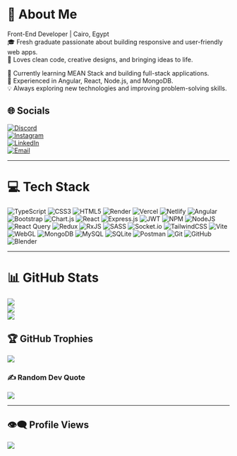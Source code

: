 # 💫 About Me
Front-End Developer | Cairo, Egypt  
🎓 Fresh graduate passionate about building responsive and user-friendly web apps.  
🌸 Loves clean code, creative designs, and bringing ideas to life.  

🔭 Currently learning MEAN Stack and building full-stack applications.  
🚀 Experienced in Angular, React, Node.js, and MongoDB.  
💡 Always exploring new technologies and improving problem-solving skills.

## 🌐 Socials  
[![Discord](https://img.shields.io/badge/Discord-%237289DA.svg?logo=discord&logoColor=white)](https://discord.gg/roaa_ayman)  
[![Instagram](https://img.shields.io/badge/Instagram-%23E4405F.svg?logo=Instagram&logoColor=white)](https://www.instagram.com/roaaayman_10/)  
[![LinkedIn](https://img.shields.io/badge/LinkedIn-%230077B5.svg?logo=linkedin&logoColor=white)](https://www.linkedin.com/in/roaa-ayman-a9195022a/)  
[![Email](https://img.shields.io/badge/Email-D14836?logo=gmail&logoColor=white)](mailto:roaaaymanelkholy@gmail.com)

---

# 💻 Tech Stack  
<p>
  <img src="https://img.shields.io/badge/typescript-%23007ACC.svg?style=plastic&logo=typescript&logoColor=white" alt="TypeScript" />
  <img src="https://img.shields.io/badge/css3-%231572B6.svg?style=plastic&logo=css3&logoColor=white" alt="CSS3" />
  <img src="https://img.shields.io/badge/html5-%23E34F26.svg?style=plastic&logo=html5&logoColor=white" alt="HTML5" />
  <img src="https://img.shields.io/badge/render-%46E3B7.svg?style=plastic&logo=render&logoColor=white" alt="Render" />
  <img src="https://img.shields.io/badge/vercel-%23000000.svg?style=plastic&logo=vercel&logoColor=white" alt="Vercel" />
  <img src="https://img.shields.io/badge/netlify-%23000000.svg?style=plastic&logo=netlify&logoColor=#00C7B7" alt="Netlify" />
  <img src="https://img.shields.io/badge/angular-%23DD0031.svg?style=plastic&logo=angular&logoColor=white" alt="Angular" />
  <img src="https://img.shields.io/badge/bootstrap-%238511FA.svg?style=plastic&logo=bootstrap&logoColor=white" alt="Bootstrap" />
  <img src="https://img.shields.io/badge/chart.js-F5788D.svg?style=plastic&logo=chart.js&logoColor=white" alt="Chart.js" />
  <img src="https://img.shields.io/badge/react-%2320232a.svg?style=plastic&logo=react&logoColor=%2361DAFB" alt="React" />
  <img src="https://img.shields.io/badge/express.js-%23404d59.svg?style=plastic&logo=express&logoColor=%2361DAFB" alt="Express.js" />
  <img src="https://img.shields.io/badge/JWT-black?style=plastic&logo=JSON%20web%20tokens" alt="JWT" />
  <img src="https://img.shields.io/badge/NPM-%23CB3837.svg?style=plastic&logo=npm&logoColor=white" alt="NPM" />
  <img src="https://img.shields.io/badge/node.js-6DA55F?style=plastic&logo=node.js&logoColor=white" alt="NodeJS" />
  <img src="https://img.shields.io/badge/-React%20Query-FF4154?style=plastic&logo=react%20query&logoColor=white" alt="React Query" />
  <img src="https://img.shields.io/badge/redux-%23593d88.svg?style=plastic&logo=redux&logoColor=white" alt="Redux" />
  <img src="https://img.shields.io/badge/rxjs-%23B7178C.svg?style=plastic&logo=reactivex&logoColor=white" alt="RxJS" />
  <img src="https://img.shields.io/badge/SASS-hotpink.svg?style=plastic&logo=SASS&logoColor=white" alt="SASS" />
  <img src="https://img.shields.io/badge/Socket.io-black?style=plastic&logo=socket.io&badgeColor=010101" alt="Socket.io" />
  <img src="https://img.shields.io/badge/tailwindcss-%2338B2AC.svg?style=plastic&logo=tailwind-css&logoColor=white" alt="TailwindCSS" />
  <img src="https://img.shields.io/badge/vite-%23646CFF.svg?style=plastic&logo=vite&logoColor=white" alt="Vite" />
  <img src="https://img.shields.io/badge/WebGL-990000?logo=webgl&logoColor=white&style=plastic" alt="WebGL" />
  <img src="https://img.shields.io/badge/MongoDB-%234ea94b.svg?style=plastic&logo=mongodb&logoColor=white" alt="MongoDB" />
  <img src="https://img.shields.io/badge/mysql-4479A1.svg?style=plastic&logo=mysql&logoColor=white" alt="MySQL" />
  <img src="https://img.shields.io/badge/sqlite-%2307405e.svg?style=plastic&logo=sqlite&logoColor=white" alt="SQLite" />
  <img src="https://img.shields.io/badge/Postman-FF6C37?style=plastic&logo=postman&logoColor=white" alt="Postman" />
  <img src="https://img.shields.io/badge/git-%23F05033.svg?style=plastic&logo=git&logoColor=white" alt="Git" />
  <img src="https://img.shields.io/badge/github-%23121011.svg?style=plastic&logo=github&logoColor=white" alt="GitHub" />
  <img src="https://img.shields.io/badge/blender-%23F5792A.svg?style=plastic&logo=blender&logoColor=white" alt="Blender" />
</p>

---

# 📊 GitHub Stats  
![](https://github-readme-stats.vercel.app/api?username=roaaayman21&theme=neon&hide_border=true&include_all_commits=true&count_private=true)  
![](https://nirzak-streak-stats.vercel.app/?user=roaaayman21&theme=neon&hide_border=true)  
![](https://github-readme-stats.vercel.app/api/top-langs/?username=roaaayman21&theme=neon&hide_border=true&include_all_commits=true&count_private=true&layout=compact)

## 🏆 GitHub Trophies  
![](https://github-profile-trophy.vercel.app/?username=roaaayman21&theme=onedark&no-frame=true&no-bg=true&margin-w=4)

### ✍️ Random Dev Quote  
![](https://quotes-github-readme.vercel.app/api?type=horizontal&theme=tokyonight)

---

## 👁️‍🗨️ Profile Views  
[![](https://visitcount.itsvg.in/api?id=roaaayman21&icon=5&color=13)](https://visitcount.itsvg.in)
